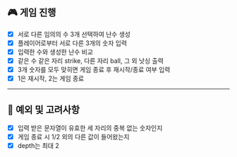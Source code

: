 ## 🎮 게임 진행

- [x] 서로 다른 임의의 수 3개 선택하여 난수 생성
- [x] 플레이어로부터 서로 다른 3개의 숫자 입력
- [x] 입력한 수와 생성한 난수 비교
- [x] 같은 수 같은 자리 strike, 다른 자리 ball, 그 외 낫싱 출력
- [x] 3개 숫자를 모두 맞히면 게임 종료 후 재시작/종료 여부 입력
- [x] 1은 재시작, 2는 게임 종료

---

## 🎲 예외 및 고려사항

- [x] 입력 받은 문자열이 유효한 세 자리의 중복 없는 숫자인지
- [x] 게임 종료 시 1/2 외의 다른 값이 들어왔는지
- [x] depth는 최대 2